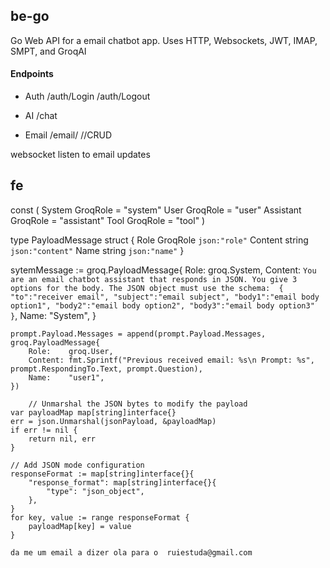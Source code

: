 ## be-go
Go Web API for a email chatbot app. Uses HTTP, Websockets, JWT, IMAP, SMPT, and GroqAI
#### Endpoints
- Auth
/auth/Login
/auth/Logout

- AI
/chat

- Email
/email/     //CRUD 

websocket listen to email updates
## fe


const (
	System    GroqRole = "system"
	User      GroqRole = "user"
	Assistant GroqRole = "assistant"
	Tool      GroqRole = "tool"
)

type PayloadMessage struct {
	Role    GroqRole `json:"role"`
	Content string   `json:"content"`
	Name    string   `json:"name"`
}

sytemMessage := groq.PayloadMessage{
		Role: groq.System,
		Content: `You are an email chatbot assistant that responds in JSON.
		You give 3 options for the body.
		The JSON object must use the schema: 
		{
		"to":"receiver email",
		"subject":"email subject",
		"body1":"email body option1",
		"body2":"email body option2",
		"body3":"email body option3"
		}`,
		Name: "System",
	}

    prompt.Payload.Messages = append(prompt.Payload.Messages, groq.PayloadMessage{
		Role:    groq.User,
		Content: fmt.Sprintf("Previous received email: %s\n Prompt: %s", prompt.RespondingTo.Text, prompt.Question),
		Name:    "user1",
	})

    	// Unmarshal the JSON bytes to modify the payload
	var payloadMap map[string]interface{}
	err = json.Unmarshal(jsonPayload, &payloadMap)
	if err != nil {
		return nil, err
	}

	// Add JSON mode configuration
	responseFormat := map[string]interface{}{
		"response_format": map[string]interface{}{
			"type": "json_object",
		},
	}
	for key, value := range responseFormat {
		payloadMap[key] = value
	}

    da me um email a dizer ola para o  ruiestuda@gmail.com